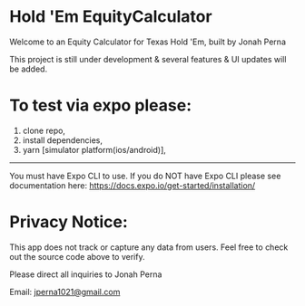 # Hold 'Em EquityCalculator

Welcome to an Equity Calculator for Texas Hold 'Em, built by Jonah Perna

This project is still under development & several features & UI updates will be added.

# To test via expo please:  

  1. clone repo,
  2. install dependencies,
  3. yarn [simulator platform(ios/android)],
  
--------
You must have Expo CLI to use. 
If you do NOT have Expo CLI please see documentation here:
https://docs.expo.io/get-started/installation/

# Privacy Notice:

This app does not track or capture any data from users. Feel free to check out the source code above to verify.

Please direct all inquiries to Jonah Perna

Email: jperna1021@gmail.com
